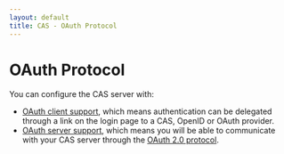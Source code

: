 ```yaml
---
layout: default
title: CAS - OAuth Protocol
---
```


# OAuth Protocol
You can configure the CAS server with:

* [OAuth client support](../integration/Delegate-Authentication.md), which means authentication can be delegated 
through a link on the login page to a CAS, OpenID or OAuth provider. 
* [OAuth server support](../installation/OAuth-OpenId-Authentication.md), which means you will be able to 
communicate with your CAS server through the [OAuth 2.0 protocol](http://oauth.net/2/).
